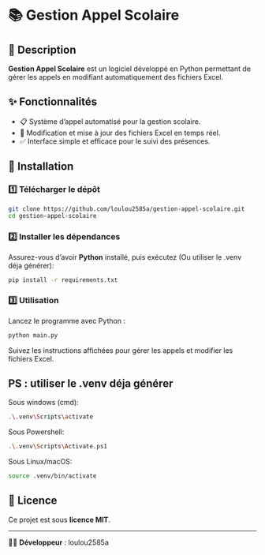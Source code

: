 # 📚 Gestion Appel Scolaire

## 📌 Description
**Gestion Appel Scolaire** est un logiciel développé en Python permettant de gérer les appels en modifiant automatiquement des fichiers Excel.

## ✨ Fonctionnalités
- 📋 Système d’appel automatisé pour la gestion scolaire.
- 📝 Modification et mise à jour des fichiers Excel en temps réel.
- ✅ Interface simple et efficace pour le suivi des présences.

## 🚀 Installation

### 1️⃣ Télécharger le dépôt  
```bash
git clone https://github.com/loulou2585a/gestion-appel-scolaire.git
cd gestion-appel-scolaire
```

### 2️⃣ Installer les dépendances  
Assurez-vous d’avoir **Python** installé, puis exécutez (Ou utiliser le .venv déja générer):  
```bash
pip install -r requirements.txt
```

### 3️⃣ Utilisation  
Lancez le programme avec Python :  
```bash
python main.py
```
Suivez les instructions affichées pour gérer les appels et modifier les fichiers Excel.

## PS : utiliser le .venv déja générer
Sous windows (cmd):
```bash
.\.venv\Scripts\activate
```
Sous Powershell:
```bash
.\.venv\Scripts\Activate.ps1
```
Sous Linux/macOS:
```bash
source .venv/bin/activate
```

## 📜 Licence
Ce projet est sous **licence MIT**.

---
👨‍💻 **Développeur** : loulou2585a 

